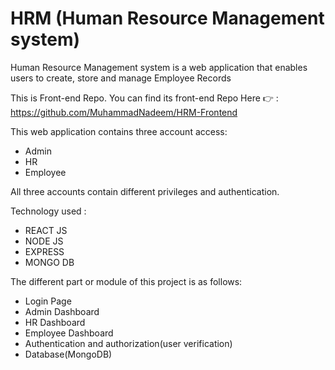 # HRM (Human Resource Management system)
Human Resource Management system is a web application that enables users to create, store and manage Employee Records



This is Front-end Repo.
You can find its front-end Repo Here 👉 : https://github.com/MuhammadNadeem/HRM-Frontend



This web application contains three account access:
- Admin
- HR
- Employee

All three accounts contain different privileges and authentication.


Technology used :
- REACT JS
- NODE JS 
- EXPRESS
- MONGO DB




The different part or module of this project is as follows:
- Login Page
- Admin Dashboard
- HR Dashboard
- Employee Dashboard
- Authentication and authorization(user verification)
- Database(MongoDB)
